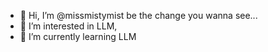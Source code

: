 - 👋 Hi, I’m @missmistymist be the change you wanna see...
- 👀 I’m interested in LLM,
- 🌱 I’m currently learning LLM


<!---
missmistymist/missmistymist is a ✨ special ✨ repository because its `README.md` (this file) appears on your GitHub profile.
You can click the Preview link to take a look at your changes.
--->
